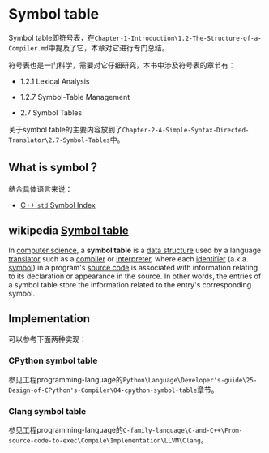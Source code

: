 # Symbol table

Symbol table即符号表，在`Chapter-1-Introduction\1.2-The-Structure-of-a-Compiler.md`中提及了它，本章对它进行专门总结。

符号表也是一门科学，需要对它仔细研究，本书中涉及符号表的章节有：

- 1.2.1 Lexical Analysis

- 1.2.7 Symbol-Table Management
- 2.7 Symbol Tables

关于symbol table的主要内容放到了`Chapter-2-A-Simple-Syntax-Directed-Translator\2.7-Symbol-Tables`中。

## What is symbol？

结合具体语言来说：

- [C++ `std` Symbol Index](http://en.cppreference.com/w/cpp/symbol_index) 

## wikipedia [Symbol table](https://en.wikipedia.org/wiki/Symbol_table)

In [computer science](https://en.wikipedia.org/wiki/Computer_science), a **symbol table** is a [data structure](https://en.wikipedia.org/wiki/Data_structure) used by a language [translator](https://en.wikipedia.org/wiki/Translator) such as a [compiler](https://en.wikipedia.org/wiki/Compiler) or [interpreter](https://en.wikipedia.org/wiki/Interpreter_(computing)), where each [identifier](https://en.wikipedia.org/wiki/Identifier) (a.k.a. [symbol](https://en.wikipedia.org/wiki/Symbol_(programming))) in a program's [source code](https://en.wikipedia.org/wiki/Source_code) is associated with information relating to its declaration or appearance in the source. In other words, the entries of a symbol table store the information related to the entry's corresponding symbol.



## Implementation

可以参考下面两种实现：

### CPython symbol table

参见工程programming-language的`Python\Language\Developer's-guide\25-Design-of-CPython's-Compiler\04-cpython-symbol-table`章节。

### Clang symbol table

参见工程programming-language的`C-family-language\C-and-C++\From-source-code-to-exec\Compile\Implementation\LLVM\Clang`。